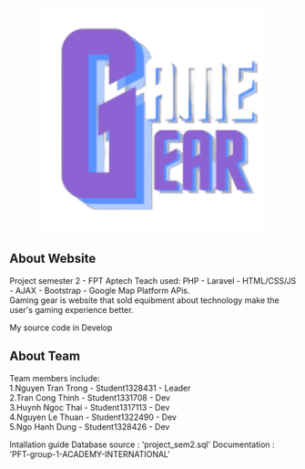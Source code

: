 <p align="center"><a href="" target="_blank"><img src="public/assets/logos/logo_web/logo.png" width="400"></a></p>

## About Website

Project semester 2 - FPT Aptech Teach used: PHP - Laravel - HTML/CSS/JS - AJAX - Bootstrap - Google Map Platform APis.
<br>
Gaming gear is website that sold equibment about technology make the user's gaming experience better.

My source code in Develop

## About Team

Team members include:
<br>
1.Nguyen Tran Trong - Student1328431 - Leader
<br>
2.Tran Cong Thinh - Student1331708 - Dev
<br>
3.Huynh Ngoc Thai - Student1317113 - Dev
<br>
4.Nguyen Le Thuan - Student1322490 - Dev
<br>
5.Ngo Hanh Dung - Student1328426 - Dev

Intallation guide
Database source : 'project_sem2.sql'
Documentation : 'PFT-group-1-ACADEMY-INTERNATIONAL'
